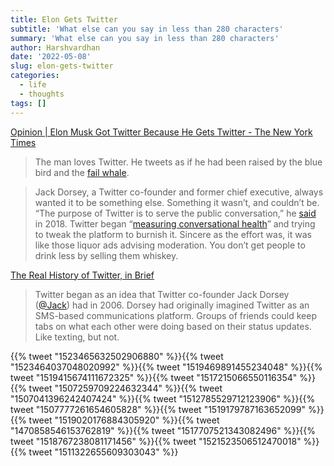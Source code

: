```yaml
---
title: Elon Gets Twitter
subtitle: 'What else can you say in less than 280 characters'
summary: 'What else can you say in less than 280 characters'
author: Harshvardhan
date: '2022-05-08'
slug: elon-gets-twitter
categories:
  - life
  - thoughts
tags: []
---
```


[Opinion \| Elon Musk Got Twitter Because He Gets Twitter - The New York Times](https://www.nytimes.com/2022/04/27/opinion/elon-musk-twitter.html)

> The man loves Twitter. He tweets as if he had been raised by the blue bird and the [fail whale](https://archive.ph/o/343qJ/https://www.techopedia.com/definition/1987/fail-whale).

> Jack Dorsey, a Twitter co-founder and former chief executive, always wanted it to be something else. Something it wasn’t, and couldn’t be. “The purpose of Twitter is to serve the public conversation,” he [said](https://archive.ph/o/343qJ/https://www.intelligence.senate.gov/sites/default/files/documents/os-jdorsey-090518.pdf) in 2018. Twitter began “[measuring conversational health](https://archive.ph/o/343qJ/https://blog.twitter.com/en_us/topics/company/2018/measuring_healthy_conversation)” and trying to tweak the platform to burnish it. Sincere as the effort was, it was like those liquor ads advising moderation. You don’t get people to drink less by selling them whiskey.

[The Real History of Twitter, in Brief](https://www.lifewire.com/history-of-twitter-3288854)

> Twitter began as an idea that Twitter co-founder Jack Dorsey ([@Jack](https://twitter.com/jack)) had in 2006. Dorsey had originally imagined Twitter as an SMS-based communications platform. Groups of friends could keep tabs on what each other were doing based on their status updates. Like texting, but not.

{{% tweet "1523465632502906880" %}}{{% tweet "1523464037048020992" %}}{{% tweet "1519469891455234048" %}}{{% tweet "1519415674111672325" %}}{{% tweet "1517215066550116354" %}}{{% tweet "1507259709224632344" %}}{{% tweet "1507041396242407424" %}}{{% tweet "1512785529712123906" %}}{{% tweet "1507777261654605828" %}}{{% tweet "1519179787163652099" %}}{{% tweet "1519020176884305920" %}}{{% tweet "1470858546153762819" %}}{{% tweet "1517707521343082496" %}}{{% tweet "1518767238081171456" %}}{{% tweet "1521523506512470018" %}}{{% tweet "1511322655609303043" %}}
